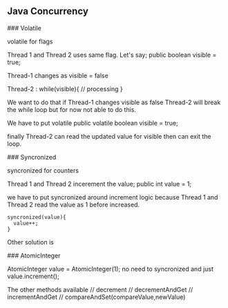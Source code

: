 ## Java Concurrency


### Volatile

volatile for flags

Thread 1 and Thread 2 uses same flag. Let's say;
public boolean visible = true;

Thread-1 changes as visible = false

Thread-2 : 
while(visible){
  // processing 
}

We want to do that if Thread-1 changes visible as false Thread-2 will break the while loop but for now not able to do this.

We have to put volatile
public volatile boolean visible = true;

finally Thread-2 can read the updated value for visible then can exit the loop.

### Syncronized

syncronized for counters

Thread 1 and Thread 2 incerement the value;
public int value = 1;

we have to put syncronized around increment logic because Thread 1 and Thread 2 read the value as 1 before increased.
<!-- Code Blocks -->
```
syncronized(value){
  value++;
}
```

Other solution is 

### AtomicInteger

AtomicInteger value = AtomicInteger(1);
no need to syncronized and just value.increment(); 

The other methods available 
// decrement
// decrementAndGet
// incrementAndGet
// compareAndSet(compareValue,newValue)


